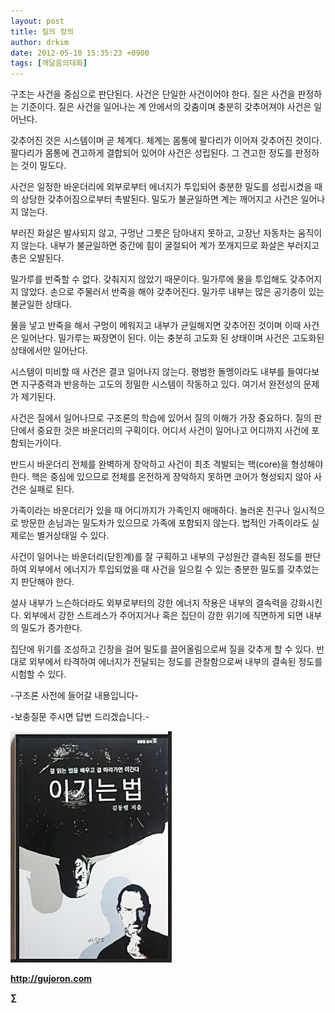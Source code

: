 ```yaml
---
layout: post
title: 질의 정의
author: drkim
date: 2012-05-10 15:35:23 +0900
tags: [깨달음의대화]
---
```

  
구조는 사건을 중심으로 판단된다. 사건은 단일한 사건이어야 한다. 질은 사건을 판정하는 기준이다. 질은 사건을 일어나는 계 안에서의 갖춤이며 충분히 갖추어져야 사건은 일어난다. 

갖추어진 것은 시스템이며 곧 체계다. 체계는 몸통에 팔다리가 이어져 갖추어진 것이다. 팔다리가 몸통에 견고하게 결합되어 있어야 사건은 성립된다. 그 견고한 정도를 판정하는 것이 밀도다. 

사건은 일정한 바운더리에 외부로부터 에너지가 투입되어 충분한 밀도를 성립시켰을 때의 상당한 갖추어짐으로부터 촉발된다. 밀도가 불균일하면 계는 깨어지고 사건은 일어나지 않는다. 

부러진 화살은 발사되지 않고, 구멍난 그릇은 담아내지 못하고, 고장난 자동차는 움직이지 않는다. 내부가 불균일하면 중간에 힘이 굴절되어 계가 쪼개지므로 화살은 부러지고 총은 오발된다. 

밀가루를 반죽할 수 없다. 갖춰지지 않았기 때문이다. 밀가루에 물을 투입해도 갖추어지지 않았다. 손으로 주물러서 반죽을 해야 갖추어진다. 밀가루 내부는 많은 공기층이 있는 불균일한 상태다. 

물을 넣고 반죽을 해서 구멍이 메워지고 내부가 균일해지면 갖추어진 것이며 이때 사건은 일어난다. 밀가루는 짜장면이 된다. 이는 충분히 고도화 된 상태이며 사건은 고도화된 상태에서만 일어난다. 

시스템이 미비할 때 사건은 결코 일어나지 않는다. 평범한 돌멩이라도 내부를 들여다보면 지구중력과 반응하는 고도의 정밀한 시스템이 작동하고 있다. 여기서 완전성의 문제가 제기된다. 

사건은 질에서 일어나므로 구조론의 학습에 있어서 질의 이해가 가장 중요하다. 질의 판단에서 중요한 것은 바운더리의 구획이다. 어디서 사건이 일어나고 어디까지 사건에 포함되는가이다. 

반드시 바운더리 전체를 완벽하게 장악하고 사건이 최초 격발되는 핵(core)을 형성해야 한다. 핵은 중심에 있으므로 전체를 온전하게 장악하지 못하면 코어가 형성되지 않아 사건은 실패로 된다. 

가족이라는 바운더리가 있을 때 어디까지가 가족인지 애매하다. 놀러온 친구나 일시적으로 방문한 손님과는 밀도차가 있으므로 가족에 포함되지 않는다. 법적인 가족이라도 실제로는 별거상태일 수 있다. 

사건이 일어나는 바운더리(닫힌계)를 잘 구획하고 내부의 구성원간 결속된 정도를 판단하여 외부에서 에너지가 투입되었을 때 사건을 일으킬 수 있는 충분한 밀도를 갖추었는지 판단해야 한다. 

설사 내부가 느슨하더라도 외부로부터의 강한 에너지 작용은 내부의 결속력을 강화시킨다. 외부에서 강한 스트레스가 주어지거나 혹은 집단이 강한 위기에 직면하게 되면 내부의 밀도가 증가한다. 

집단에 위기를 조성하고 긴장을 걸어 밀도를 끌어올림으로써 질을 갖추게 할 수 있다. 반대로 외부에서 타격하여 에너지가 전달되는 정도를 관찰함으로써 내부의 결속된 정도를 시험할 수 있다. 









-구조론 사전에 들어갈 내용입니다-

-보충질문 주시면 답변 드리겠습니다.-





![](/files/attach/images/199/290/248/123456.JPG)







**http://gujoron.com** 


**∑**